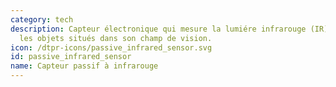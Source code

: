 ```yaml
---
category: tech
description: Capteur électronique qui mesure la lumiére infrarouge (IR) émise par
  les objets situés dans son champ de vision. 
icon: /dtpr-icons/passive_infrared_sensor.svg
id: passive_infrared_sensor
name: Capteur passif à infrarouge
---
```

